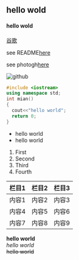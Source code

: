 ## hello wold

#### hello wold

[谷歌](http://www.google.com/)

see README[here](./README.md)

see photogh[here](./58031639_p0.jpg)

![github](https://img1.baidu.com/it/u=4253182154,1533149835&fm=26&fmt=auto&gp=0.jpg)

```c++
#include <iostream>
using namespace std;
int mian()
{
  cout<<"hello world";
  return 0;
}
```
* hello world
* hello world
1. First 
2. Second 
3. Third 
4. Fourth 

|栏目1|栏目2|栏目3|
-:|:-:|:-
|内容1|内容2|内容3|
|内容4|内容5|内容6|
|内容7|内容8|内容9|

**hello world**<br>
*hello world*<br>
~~hello world~~<br>
